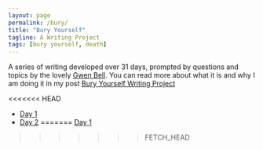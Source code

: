 ```yaml
---
layout: page
permalink: /bury/
title: "Bury Yourself"
tagline: A Writing Project
tags: [bury yourself, death]
---
```


A series of writing developed over 31 days, prompted by questions and topics by the lovely [Gwen Bell](http://www.gwenbell.com "Gwen Bell"). You can read more about what it is and why I am doing it in my post [Bury Yourself Writing Project](http://www.foursides.ca/Bury-Yourself-Writing-Project "Bury Yourself Writing Project")
<br>

<<<<<<< HEAD
* [Day 1](http://www.foursides.ca/bury-yourself-day-1 "Bury Yourself | Day 1")
* [Day 2](http://www.foursides.ca/bury-yourself-day-2 "Bury Yourself | Day 2")
=======
[Day 1](http://www.foursides.ca/Bury-Yourself-Day-One/)
>>>>>>> FETCH_HEAD

